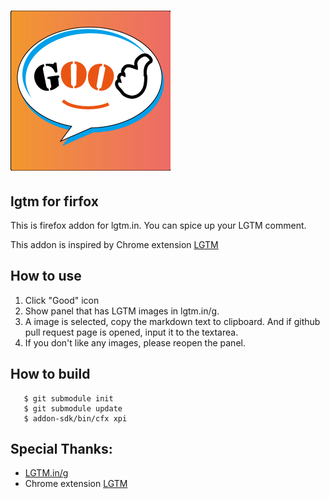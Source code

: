 # ![](data/menu-icon-256.png)
## lgtm for firfox

This is firefox addon for lgtm.in.
You can spice up your LGTM comment.

This addon is inspired by Chrome extension [LGTM](https://github.com/monochromegane/LGTM)
## How to use

1. Click "Good" icon
2. Show panel that has LGTM images in lgtm.in/g.
3. A image is selected, copy the markdown text to clipboard. And if github pull request page is opened,
input it to the textarea.
4. If you don't like any images, please reopen the panel.

## How to build

```
   $ git submodule init
   $ git submodule update
   $ addon-sdk/bin/cfx xpi
```

## Special Thanks:
- [LGTM.in/g](http://www.lgtm.in/)
- Chrome extension [LGTM](https://github.com/monochromegane/LGTM)

